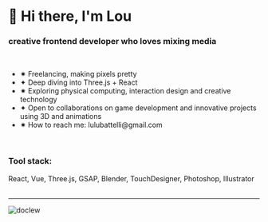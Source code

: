 <link rel="stylesheet" href="https://cdn.jsdelivr.net/gh/devicons/devicon@v2.15.1/devicon.min.css">

<h1 align="left" > 👋 Hi there, I'm Lou</h1>

<h3 align="left" >creative frontend developer who loves mixing media</h3>
<br/>
<ul>
<li> ✷ Freelancing, making pixels pretty </li>
<li> ✦ Deep diving into Three.js + React </li>
<li> ✷ Exploring physical computing, interaction design and creative technology </li>
<li> ✦ Open to collaborations on game development and innovative projects using 3D and animations </li>
<li> ✷ How to reach me: lulubattelli@gmail.com </li>
</ul>
<br/>
<h3 align="left">Tool stack:</h3>
React, Vue, Three.js, GSAP, Blender, TouchDesigner, Photoshop, Illustrator
<br/> <br/> 
<hr/> 
 <p align="left"> <img src="https://komarev.com/ghpvc/?username=doclew&label=Profile%20views&color=0e75b6&style=flat" alt="doclew" /> </p>


